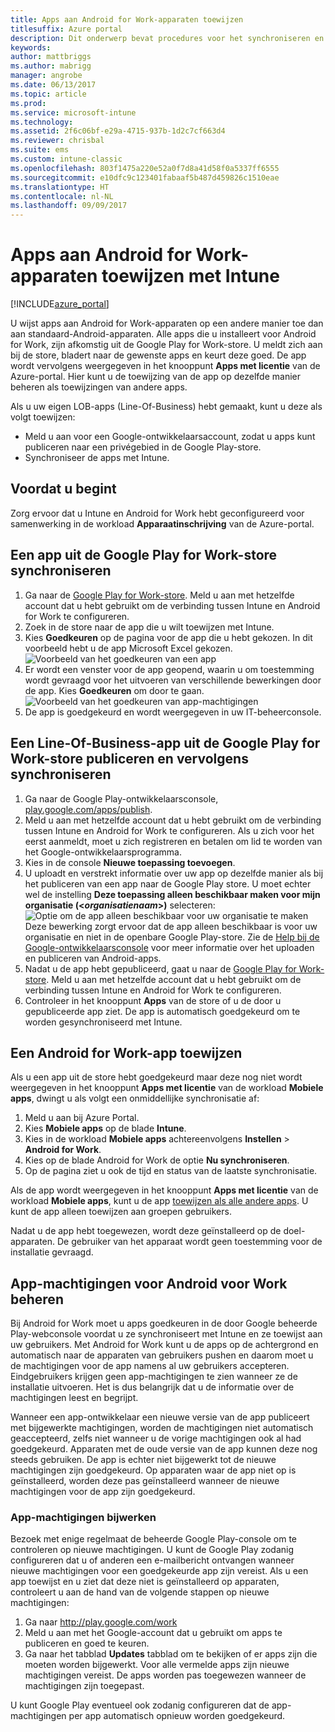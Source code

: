 ```yaml
---
title: Apps aan Android for Work-apparaten toewijzen
titlesuffix: Azure portal
description: Dit onderwerp bevat procedures voor het synchroniseren en toewijzen van apps op Android for Work-apparaten uit de Google Play for Work-store.
keywords: 
author: mattbriggs
ms.author: mabrigg
manager: angrobe
ms.date: 06/13/2017
ms.topic: article
ms.prod: 
ms.service: microsoft-intune
ms.technology: 
ms.assetid: 2f6c06bf-e29a-4715-937b-1d2c7cf663d4
ms.reviewer: chrisbal
ms.suite: ems
ms.custom: intune-classic
ms.openlocfilehash: 803f1475a220e52a0f7d8a41d58f0a5337ff6555
ms.sourcegitcommit: e10dfc9c123401fabaaf5b487d459826c1510eae
ms.translationtype: HT
ms.contentlocale: nl-NL
ms.lasthandoff: 09/09/2017
---
```

# <a name="how-to-assign-apps-to-android-for-work-devices-with-intune"></a>Apps aan Android for Work-apparaten toewijzen met Intune

[!INCLUDE[azure_portal](./includes/azure_portal.md)]

U wijst apps aan Android for Work-apparaten op een andere manier toe dan aan standaard-Android-apparaten. Alle apps die u installeert voor Android for Work, zijn afkomstig uit de Google Play for Work-store. U meldt zich aan bij de store, bladert naar de gewenste apps en keurt deze goed.
De app wordt vervolgens weergegeven in het knooppunt **Apps met licentie** van de Azure-portal. Hier kunt u de toewijzing van de app op dezelfde manier beheren als toewijzingen van andere apps.

Als u uw eigen LOB-apps (Line-Of-Business) hebt gemaakt, kunt u deze als volgt toewijzen:
- Meld u aan voor een Google-ontwikkelaarsaccount, zodat u apps kunt publiceren naar een privégebied in de Google Play-store.
- Synchroniseer de apps met Intune.

## <a name="before-you-start"></a>Voordat u begint

Zorg ervoor dat u Intune en Android for Work hebt geconfigureerd voor samenwerking in de workload **Apparaatinschrijving** van de Azure-portal.

## <a name="synchronize-an-app-from-the-google-play-for-work-store"></a>Een app uit de Google Play for Work-store synchroniseren

1. Ga naar de [Google Play for Work-store](https://play.google.com/work). Meld u aan met hetzelfde account dat u hebt gebruikt om de verbinding tussen Intune en Android for Work te configureren.
2. Zoek in de store naar de app die u wilt toewijzen met Intune.
3. Kies **Goedkeuren** op de pagina voor de app die u hebt gekozen. In dit voorbeeld hebt u de app Microsoft Excel gekozen.<br>
  ![Voorbeeld van het goedkeuren van een app](media/approve.png)
4. Er wordt een venster voor de app geopend, waarin u om toestemming wordt gevraagd voor het uitvoeren van verschillende bewerkingen door de app. Kies **Goedkeuren** om door te gaan.<br>
  ![Voorbeeld van het goedkeuren van app-machtigingen](media/approve-app-permissions.png)
5. De app is goedgekeurd en wordt weergegeven in uw IT-beheerconsole.

## <a name="publish-then-synchronize-a-line-of-business-app-from-the-google-play-for-work-store"></a>Een Line-Of-Business-app uit de Google Play for Work-store publiceren en vervolgens synchroniseren

1. Ga naar de Google Play-ontwikkelaarsconsole, [play.google.com/apps/publish](https://play.google.com/apps/publish).
2. Meld u aan met hetzelfde account dat u hebt gebruikt om de verbinding tussen Intune en Android for Work te configureren. Als u zich voor het eerst aanmeldt, moet u zich registreren en betalen om lid te worden van het Google-ontwikkelaarsprogramma.
3. Kies in de console **Nieuwe toepassing toevoegen**.
4. U uploadt en verstrekt informatie over uw app op dezelfde manier als bij het publiceren van een app naar de Google Play store. U moet echter wel de instelling **Deze toepassing alleen beschikbaar maken voor mijn organisatie (<*organisatienaam*>)** selecteren:<br>
  ![Optie om de app alleen beschikbaar voor uw organisatie te maken](media/restrict.png)<br>
Deze bewerking zorgt ervoor dat de app alleen beschikbaar is voor uw organisatie en niet in de openbare Google Play-store.
Zie de [Help bij de Google-ontwikkelaarsconsole](https://support.google.com/googleplay/android-developer/answer/113469) voor meer informatie over het uploaden en publiceren van Android-apps.
5. Nadat u de app hebt gepubliceerd, gaat u naar de [Google Play for Work-store](https://play.google.com/work). Meld u aan met hetzelfde account dat u hebt gebruikt om de verbinding tussen Intune en Android for Work te configureren.
6. Controleer in het knooppunt **Apps** van de store of u de door u gepubliceerde app ziet. De app is automatisch goedgekeurd om te worden gesynchroniseerd met Intune.

## <a name="assign-an-android-for-work-app"></a>Een Android for Work-app toewijzen

Als u een app uit de store hebt goedgekeurd maar deze nog niet wordt weergegeven in het knooppunt **Apps met licentie** van de workload **Mobiele apps**, dwingt u als volgt een onmiddellijke synchronisatie af:

1. Meld u aan bij Azure Portal.
2. Kies **Mobiele apps** op de blade **Intune**.
3. Kies in de workload **Mobiele apps** achtereenvolgens **Instellen** > **Android for Work**.
4. Kies op de blade Android for Work de optie **Nu synchroniseren**.
5. Op de pagina ziet u ook de tijd en status van de laatste synchronisatie.

Als de app wordt weergegeven in het knooppunt **Apps met licentie** van de workload **Mobiele apps**, kunt u de app [toewijzen als alle andere apps](/intune-azure/manage-apps/deploy-apps). U kunt de app alleen toewijzen aan groepen gebruikers.

Nadat u de app hebt toegewezen, wordt deze geïnstalleerd op de doel-apparaten. De gebruiker van het apparaat wordt geen toestemming voor de installatie gevraagd.

## <a name="manage-android-for-work-app-permissions"></a>App-machtigingen voor Android voor Work beheren
Bij Android for Work moet u apps goedkeuren in de door Google beheerde Play-webconsole voordat u ze synchroniseert met Intune en ze toewijst aan uw gebruikers.  Met Android for Work kunt u de apps op de achtergrond en automatisch naar de apparaten van gebruikers pushen en daarom moet u de machtigingen voor de app namens al uw gebruikers accepteren.  Eindgebruikers krijgen geen app-machtigingen te zien wanneer ze de installatie uitvoeren. Het is dus belangrijk dat u de informatie over de machtigingen leest en begrijpt.

Wanneer een app-ontwikkelaar een nieuwe versie van de app publiceert met bijgewerkte machtigingen, worden de machtigingen niet automatisch geaccepteerd, zelfs niet wanneer u de vorige machtigingen ook al had goedgekeurd. Apparaten met de oude versie van de app kunnen deze nog steeds gebruiken. De app is echter niet bijgewerkt tot de nieuwe machtigingen zijn goedgekeurd. Op apparaten waar de app niet op is geïnstalleerd, worden deze pas geïnstalleerd wanneer de nieuwe machtigingen voor de app zijn goedgekeurd.

### <a name="how-to-update-app-permissions"></a>App-machtigingen bijwerken

Bezoek met enige regelmaat de beheerde Google Play-console om te controleren op nieuwe machtigingen. U kunt de Google Play zodanig configureren dat u of anderen een e-mailbericht ontvangen wanneer nieuwe machtigingen voor een goedgekeurde app zijn vereist. Als u een app toewijst en u ziet dat deze niet is geïnstalleerd op apparaten, controleert u aan de hand van de volgende stappen op nieuwe machtigingen:

1. Ga naar http://play.google.com/work
2. Meld u aan met het Google-account dat u gebruikt om apps te publiceren en goed te keuren.
3. Ga naar het tabblad **Updates** tabblad om te bekijken of er apps zijn die moeten worden bijgewerkt.  Voor alle vermelde apps zijn nieuwe machtigingen vereist. De apps worden pas toegewezen wanneer de machtigingen zijn toegepast.  

U kunt Google Play eventueel ook zodanig configureren dat de app-machtigingen per app automatisch opnieuw worden goedgekeurd. 



